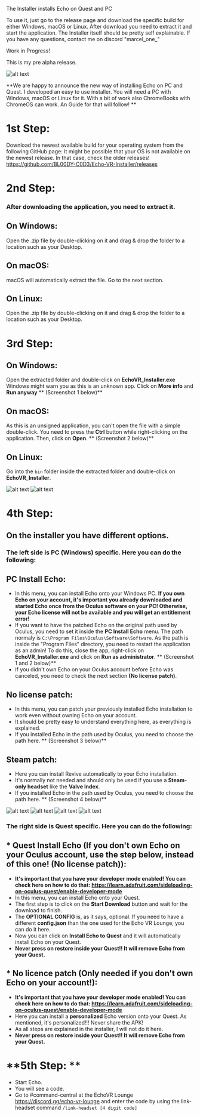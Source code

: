 The Installer installs Echo on Quest and PC

To use it, just go to the release page and download the specific build for either Windows, macOS or Linux.
After download you need to extract it and start the application.
The Installer itself should be pretty self explainable. If you have any questions, contact me on discord "marcel_one_"


Work in Progress!

This is my pre alpha release.


![alt text](https://cdn.discordapp.com/attachments/1251149651785158677/1259201959731396618/main.jpg?ex=668ad2b6&is=66898136&hm=15f2205041edcbd82459acd68ac714eb72b79c867c4f014118ae20883c5e66f4&)

**We are happy to announce the new way of installing Echo on PC and Quest. I developed an easy to use installer. 
You will need a PC with Windows, macOS or Linux for it. With a bit of work also ChromeBooks with ChromeOS can work. An Guide for that will follow! **


# **1st Step:**
Download the newest available build for your operating system from the following GitHub page:
It might be possible that your OS is not available on the newest release. In that case, check the older releases!
https://github.com/BL00DY-C0D3/Echo-VR-Installer/releases

# **2nd Step:**
### After downloading the application, you need to extract it.

## **On Windows:**
Open the .zip file by double-clicking on it and drag & drop the folder to a location such as your Desktop.

## **On macOS:**
macOS will automatically extract the file. Go to the next section.

## **On Linux:**
Open the .zip file by double-clicking on it and drag & drop the folder to a location such as your Desktop.

# **3rd Step:**
## **On Windows:**
Open the extracted folder and double-click on **EchoVR_Installer.exe** Windows might warn you as this is an unknown app. Click on **More info** and **Run anyway**
** (Screenshot 1 below)**

## **On macOS:**
As this is an unsigned application, you can't open the file with a simple double-click.
You need to press the **Ctrl** button while right-clicking on the application. Then, click on **Open**.
** (Screenshot 2 below)**

## **On Linux:**
Go into the `bin` folder inside the extracted folder and double-click on **EchoVR_Installer**.

![alt text](https://cdn.discordapp.com/attachments/1259166249804370040/1259195668233322567/WindowsDefender.jpg?ex=668b759a&is=668a241a&hm=7ea7d7f6b24f65ef9bedf695756d39a1fa6d42422d4c7ba529610c56e9b52a85&)
![alt text](https://cdn.discordapp.com/attachments/1259166249804370040/1259195678983192636/macOSOpen.jpg?ex=668b759c&is=668a241c&hm=9d79399b17c76008bd916f3dba5a4d00d47ab744ff86ce65b47145ee3a94290d&)


# **4th Step:**
## On the installer you have different options.
### The left side is PC (Windows) specific. Here you can do the following:

## **PC Install Echo:**
- In this menu, you can install Echo onto your Windows PC. **If you own Echo on your account, it's important you already downloaded and started Echo once from the Oculus software on your PC! Otherwise, your Echo license will not be available and you will get an entitlement error!**
- If you want to have the patched Echo on the original path used by Oculus, you need to set it inside the **PC Install Echo** menu. The path normaly is  ``C:\Program Files\Oculus\Software\Software``. As the path is inside the "Program Files" directory, you need to restart the application as an admin! To do this, close the app, right-click on **EchoVR_Installer.exe** and click on **Run as administrator**.
**     (Screenshot 1 and 2 below)**
- If you didn't own Echo on your Oculus account before Echo was canceled, you need to check the next section **(No license patch)**.

## **No license patch:**
- In this menu, you can patch your previously installed Echo installation to work even without owning Echo on your account.
- It should be pretty easy to understand everything here, as everything is explained.
- If you installed Echo in the path used by Oculus, you need to choose the path here. 
**     (Screenshot 3 below)**

## **Steam patch:**
- Here you can install Revive automatically to your Echo installation.
- It's normally not needed and should only be used if you use a **Steam-only headset** like the **Valve Index**.
- If you installed Echo in the path used by Oculus, you need to choose the path here. 
**     (Screenshot 4 below)**

![alt text](https://cdn.discordapp.com/attachments/1259166249804370040/1259199064633770044/WindowsAdmin.jpg?ex=668b78c3&is=668a2743&hm=fe64e43d6eca80cdc7e666f23d7412fdc35c58b2dfb341d70a4822c35c2e9e9a&)
![alt text](https://cdn.discordapp.com/attachments/1259166249804370040/1259199212265017526/changePath1.jpg?ex=668b78e6&is=668a2766&hm=c93ff1d5599eb60648e6468be6102e237f3427c4cd7d5f1d5de0b721915ad09c&)
![alt text](https://cdn.discordapp.com/attachments/1259166249804370040/1259199228882980925/changePath2.jpg?ex=668b78ea&is=668a276a&hm=a58da17ff3e16bbbc7033b4b0e53267ede68ce8e5ff00f50ae76b54cdc29351a&)
![alt text](https://cdn.discordapp.com/attachments/1259166249804370040/1259199239368740927/changePath3.jpg?ex=668b78ed&is=668a276d&hm=9fb3adf0b7f348e952f2efc438b4ee9d7a42835cf2985e2cdfb269984a82abb2&)


### The right side is Quest specific. Here you can do the following:

## * Quest Install Echo (If you don't own Echo on your Oculus account, use the step below, instead of this one! (No license patch)):
- **It's important that you have your developer mode enabled! You can check here on how to do that: https://learn.adafruit.com/sideloading-on-oculus-quest/enable-developer-mode**
- In this menu, you can install Echo onto your Quest.
- The first step is to click on the **Start Download** button and wait for the download to finish.
- The **OPTIONAL CONFIG** is, as it says, optional. If you need to have a different **config.json** than the one used for the Echo VR Lounge, you can do it here.
- Now you can click on **Install Echo to Quest** and it will automatically install Echo on your Quest.
- **Never press on restore inside your Quest!! It will remove Echo from your Quest.**


## * No licence patch (Only needed if you don't own Echo on your account!):
- **It's important that you have your developer mode enabled! You can check here on how to do that: https://learn.adafruit.com/sideloading-on-oculus-quest/enable-developer-mode**
- Here you can install a **personalized** Echo version onto your Quest. As mentioned, it's personalized!!! Never share the APK!
- As all steps are explained in the installer, I will not do it here.
- **Never press on restore inside your Quest!! It will remove Echo from your Quest.**

# **5th Step: **

- Start Echo.
- You will see a code.
- Go to #command-central at the EchoVR Lounge https://discord.gg/echo-vr-lounge and enter the code by using the link-headset command
``/link-headset [4 digit code]``
